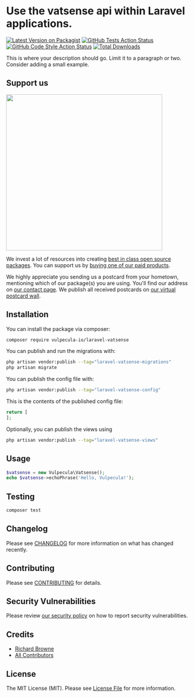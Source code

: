 #  Use the vatsense api within Laravel applications.

[![Latest Version on Packagist](https://img.shields.io/packagist/v/vulpecula-io/laravel-vatsense.svg?style=flat-square)](https://packagist.org/packages/vulpecula-io/laravel-vatsense)
[![GitHub Tests Action Status](https://img.shields.io/github/workflow/status/vulpecula-io/laravel-vatsense/run-tests?label=tests)](https://github.com/vulpecula-io/laravel-vatsense/actions?query=workflow%3Arun-tests+branch%3Amain)
[![GitHub Code Style Action Status](https://img.shields.io/github/workflow/status/vulpecula-io/laravel-vatsense/Fix%20PHP%20code%20style%20issues?label=code%20style)](https://github.com/vulpecula-io/laravel-vatsense/actions?query=workflow%3A"Fix+PHP+code+style+issues"+branch%3Amain)
[![Total Downloads](https://img.shields.io/packagist/dt/vulpecula-io/laravel-vatsense.svg?style=flat-square)](https://packagist.org/packages/vulpecula-io/laravel-vatsense)

This is where your description should go. Limit it to a paragraph or two. Consider adding a small example.

## Support us

[<img src="https://github-ads.s3.eu-central-1.amazonaws.com/laravel-vatsense.jpg?t=1" width="419px" />](https://spatie.be/github-ad-click/laravel-vatsense)

We invest a lot of resources into creating [best in class open source packages](https://spatie.be/open-source). You can support us by [buying one of our paid products](https://spatie.be/open-source/support-us).

We highly appreciate you sending us a postcard from your hometown, mentioning which of our package(s) you are using. You'll find our address on [our contact page](https://spatie.be/about-us). We publish all received postcards on [our virtual postcard wall](https://spatie.be/open-source/postcards).

## Installation

You can install the package via composer:

```bash
composer require vulpecula-io/laravel-vatsense
```

You can publish and run the migrations with:

```bash
php artisan vendor:publish --tag="laravel-vatsense-migrations"
php artisan migrate
```

You can publish the config file with:

```bash
php artisan vendor:publish --tag="laravel-vatsense-config"
```

This is the contents of the published config file:

```php
return [
];
```

Optionally, you can publish the views using

```bash
php artisan vendor:publish --tag="laravel-vatsense-views"
```

## Usage

```php
$vatsense = new Vulpecula\Vatsense();
echo $vatsense->echoPhrase('Hello, Vulpecula!');
```

## Testing

```bash
composer test
```

## Changelog

Please see [CHANGELOG](CHANGELOG.md) for more information on what has changed recently.

## Contributing

Please see [CONTRIBUTING](CONTRIBUTING.md) for details.

## Security Vulnerabilities

Please review [our security policy](../../security/policy) on how to report security vulnerabilities.

## Credits

- [Richard Browne](https://github.com/vulpecula-io)
- [All Contributors](../../contributors)

## License

The MIT License (MIT). Please see [License File](LICENSE.md) for more information.

